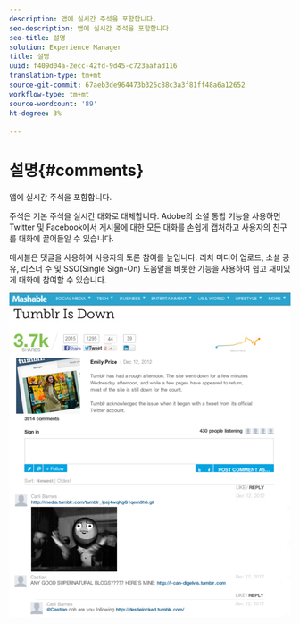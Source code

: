 ```yaml
---
description: 앱에 실시간 주석을 포함합니다.
seo-description: 앱에 실시간 주석을 포함합니다.
seo-title: 설명
solution: Experience Manager
title: 설명
uuid: f409d04a-2ecc-42fd-9d45-c723aafad116
translation-type: tm+mt
source-git-commit: 67aeb3de964473b326c88c3a3f81ff48a6a12652
workflow-type: tm+mt
source-wordcount: '89'
ht-degree: 3%

---
```



# 설명{#comments}

앱에 실시간 주석을 포함합니다.

주석은 기본 주석을 실시간 대화로 대체합니다. Adobe의 소셜 통합 기능을 사용하면 Twitter 및 Facebook에서 게시물에 대한 모든 대화를 손쉽게 캡처하고 사용자의 친구를 대화에 끌어들일 수 있습니다.

매시블은 댓글을 사용하여 사용자의 토론 참여를 높입니다. 리치 미디어 업로드, 소셜 공유, 리스너 수 및 SSO(Single Sign-On) 도움말을 비롯한 기능을 사용하여 쉽고 재미있게 대화에 참여할 수 있습니다.

![](assets/CommentsMashable.png)

<!-- 

c_comments_app.dita

 -->


